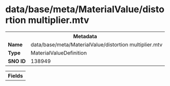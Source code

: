 <h1>data/base/meta/MaterialValue/distortion multiplier.mtv</h1><table><tr><th colspan="100%">Metadata</th></tr><tr><td><b>Name</b></td><td>data/base/meta/MaterialValue/distortion multiplier.mtv</td></tr><tr><td><b>Type</b></td><td>MaterialValueDefinition</td></tr><tr><td><b>SNO ID</b></td><td>138949</td></tr></table>

<table><tr><th colspan="100%">Fields</th></tr></table>

